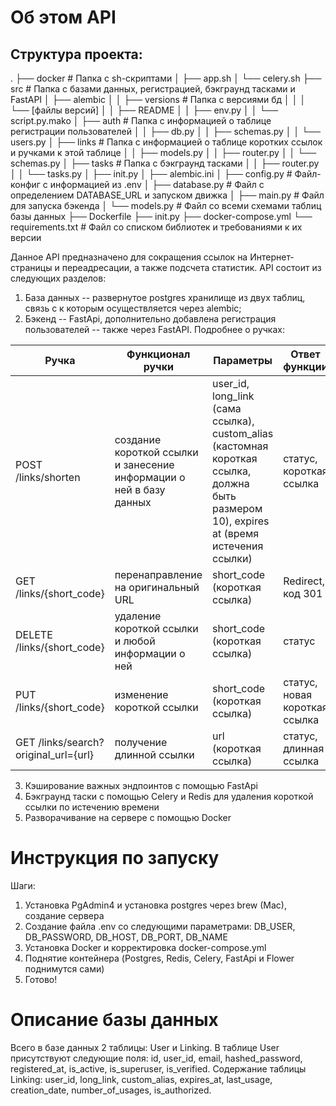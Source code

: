 # Об этом API

## Структура проекта: 

.
├── docker                          # Папка с sh-скриптами
│   ├── app.sh
│   └── celery.sh
├── src                             # Папка с базами данных, регистрацией, бэкграунд тасками и FastAPI
│   ├── alembic
│   │   ├── versions                # Папка с версиями бд
│   │   │   └── [файлы версий]
│   │   ├── README
│   │   ├── env.py
│   │   └── script.py.mako
│   ├── auth                        # Папка с информацией о таблице регистрации пользователей
│   │   ├── db.py
│   │   ├── schemas.py
│   │   └── users.py
│   ├── links                       # Папка с информацией о таблице коротких ссылок и ручками к этой таблице
│   │   ├── models.py
│   │   ├── router.py
│   │   └── schemas.py
│   ├── tasks                       # Папка с бэкграунд тасками
│   │   ├── router.py
│   │   └── tasks.py
│   ├── init.py
│   ├── alembic.ini
│   ├── config.py                   # Файл-конфиг с информацией из .env
│   ├── database.py                 # Файл с определением DATABASE_URL и запуском движка
│   ├── main.py                     # Файл для запуска бэкенда
│   └── models.py                   # Файл со всеми схемами таблиц базы данных
├── Dockerfile
├── init.py
├── docker-compose.yml
└── requirements.txt                # Файл со списком библиотек и требованиями к их версии

Данное API предназначено для сокращения ссылок на Интернет-страницы и переадресации, а также подсчета статистик. API состоит из следующих разделов:
1. База данных -- развернутое postgres хранилище из двух таблиц, связь с к которым осуществляется через alembic;
2. Бэкенд -- FastApi, дополнительно добавлена регистрация пользователей -- также через FastAPI. Подробнее о ручках:

Ручка | Функционал ручки | Параметры | Ответ функции
| --- | --- | --- | --- |
POST /links/shorten | создание короткой ссылки и занесение информации о ней в базу данных | user_id, long_link (сама ссылка), custom_alias (кастомная короткая ссылка, должна быть размером 10), expires at (время истечения ссылки) | статус, короткая ссылка
GET /links/{short_code} | перенаправление на оригинальный URL | short_code (короткая ссылка) | Redirect, код 301
DELETE /links/{short_code} | удаление короткой ссылки и любой информации о ней | short_code (короткая ссылка) | статус
PUT /links/{short_code} | изменение короткой ссылки | short_code (короткая ссылка) | статус, новая короткая ссылка
GET /links/search?original_url={url} | получение длинной ссылки | url (короткая ссылка) | статус, длинная ссылка 

3. Кэширование важных эндпоинтов с помощью FastApi
4. Бэкграунд таски с помощью Celery и Redis для удаления короткой ссылки по истечению времени 
5. Разворачивание на сервере с помощью Docker

# Инструкция по запуску 

Шаги: 
1. Установка PgAdmin4 и установка postgres через brew (Mac), создание сервера
2. Создание файла .env со следующими параметрами: DB_USER, DB_PASSWORD, DB_HOST, DB_PORT, DB_NAME
3. Установка Docker и корректировка docker-compose.yml
4. Поднятие контейнера (Postgres, Redis, Celery, FastApi и Flower поднимутся сами)
5. Готово! 

# Описание базы данных
    
Всего в базе данных 2 таблицы: User и Linking. В таблице User присутствуют следующие поля: id, user_id, email, hashed_password, registered_at, is_active, is_superuser, is_verified. Содержание таблицы Linking: user_id, long_link, custom_alias, expires_at, last_usage, creation_date, number_of_usages, is_authorized.
